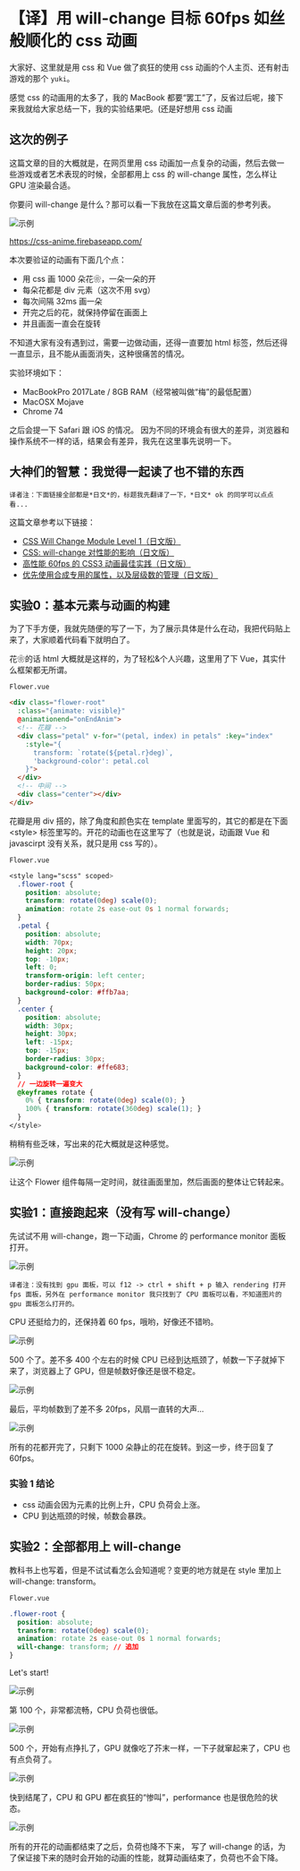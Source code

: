# 【译】用 will-change 目标 60fps 如丝般顺化的 css 动画

大家好、这里就是用 css 和 Vue 做了疯狂的使用 css 动画的个人主页、还有射击游戏的那个 `yuki`。

感觉 css 的动画用的太多了，我的 MacBook 都要“罢工”了，反省过后呢，接下来我就给大家总结一下，我的实验结果吧。(还是好想用 css 动画

## 这次的例子

这篇文章的目的大概就是，在网页里用 css 动画加一点复杂的动画，然后去做一些游戏或者艺术表现的时候，全部都用上 css 的 will-change 属性，怎么样让 GPU 渲染最合适。

你要问 will-change 是什么？那可以看一下我放在这篇文章后面的参考列表。

![示例][1]

https://css-anime.firebaseapp.com/

本次要验证的动画有下面几个点：

  - 用 css 画 1000 朵花❀，一朵一朵的开
  - 每朵花都是 div 元素（这次不用 svg）
  - 每次间隔 32ms 画一朵
  - 开完之后的花，就保持停留在画面上
  - 并且画面一直会在旋转

不知道大家有没有遇到过，需要一边做动画，还得一直要加 html 标签，然后还得一直显示，且不能从画面消失，这种很痛苦的情况。

实验环境如下：

  - MacBookPro 2017Late / 8GB RAM（经常被叫做“梅”的最低配置）
  - MacOSX Mojave
  - Chrome 74

之后会提一下 Safari 跟 iOS 的情况。
因为不同的环境会有很大的差异，浏览器和操作系统不一样的话，结果会有差异，我先在这里事先说明一下。

## 大神们的智慧：我觉得一起读了也不错的东西

```!
译者注：下面链接全部都是*日文*的，标题我先翻译了一下，*日文* ok 的同学可以点点看...
```

这篇文章参考以下链接：

  - [CSS Will Change Module Level 1（日文版）][2]
  - [CSS: will-change 对性能的影响（日文版）][3]
  - [高性能 60fps 的 CSS3 动画最佳实践（日文版）][4]
  - [优先使用合成专用的属性，以及层级数的管理（日文版）][5]

## 实验0：基本元素与动画的构建

为了下手方便，我就先随便的写了一下，为了展示具体是什么在动，我把代码贴上来了，大家顺着代码看下就明白了。

花❀的话 html 大概就是这样的，为了轻松&个人兴趣，这里用了下 Vue，其实什么框架都无所谓。

`Flower.vue`
``` html
<div class="flower-root" 
  :class="{animate: visible}"
  @animationend="onEndAnim">
  <!-- 花瓣 -->
  <div class="petal" v-for="(petal, index) in petals" :key="index"
    :style="{
      transform: `rotate(${petal.r}deg)`,
      'background-color': petal.col
    }">
  </div>
  <!-- 中间 -->
  <div class="center"></div>
</div>
```

花瓣是用 div 搭的，除了角度和颜色实在 template 里面写的，其它的都是在下面 \<style\> 标签里写的。开花的动画也在这里写了（也就是说，动画跟 Vue 和 javascirpt 没有关系，就只是用 css 写的）。

`Flower.vue`
``` css
<style lang="scss" scoped>
  .flower-root {
    position: absolute;
    transform: rotate(0deg) scale(0);
    animation: rotate 2s ease-out 0s 1 normal forwards;
  }
  .petal {
    position: absolute;
    width: 70px;
    height: 20px;
    top: -10px;
    left: 0;
    transform-origin: left center;
    border-radius: 50px;
    background-color: #ffb7aa;
  }
  .center {
    position: absolute;
    width: 30px;
    height: 30px;
    left: -15px;
    top: -15px;
    border-radius: 30px;
    background-color: #ffe683;
  }
  // 一边旋转一遍变大
  @keyframes rotate {
    0% { transform: rotate(0deg) scale(0); }
    100% { transform: rotate(360deg) scale(1); }
  }
</style>
```

稍稍有些乏味，写出来的花大概就是这种感觉。

![示例][6]

让这个 Flower 组件每隔一定时间，就往画面里加，然后画面的整体让它转起来。

## 实验1：直接跑起来（没有写 will-change）

先试试不用 will-change，跑一下动画，Chrome 的 performance monitor 面板打开。

![示例][7]

```!
译者注：没有找到 gpu 面板，可以 f12 -> ctrl + shift + p 输入 rendering 打开 fps 面板，另外在 performance monitor 我只找到了 CPU 面板可以看，不知道图片的 gpu 面板怎么打开的。
```

CPU 还挺给力的，还保持着 60 fps，哦哟，好像还不错哟。

![示例][8]

500 个了。差不多 400 个左右的时候 CPU 已经到达瓶颈了，帧数一下子就掉下来了，浏览器上了 GPU，但是帧数好像还是很不稳定。

![示例][9]

最后，平均帧数到了差不多 20fps，风扇一直转的大声...

![示例][10]

所有的花都开完了，只剩下 1000 朵静止的花在旋转。到这一步，终于回复了 60fps。

### 实验 1 结论

  - css 动画会因为元素的比例上升，CPU 负荷会上涨。
  - CPU 到达瓶颈的时候，帧数会暴跌。


## 实验2：全部都用上 will-change

教科书上也写着，但是不试试看怎么会知道呢？变更的地方就是在 style 里加上 will-change: transform。

`Flower.vue`

``` css
.flower-root {
  position: absolute;
  transform: rotate(0deg) scale(0);
  animation: rotate 2s ease-out 0s 1 normal forwards;
  will-change: transform; // 追加
}
```

Let's start!

![示例][11]

第 100 个，非常都流畅，CPU 负荷也很低。

![示例][12]

500 个，开始有点挣扎了，GPU 就像吃了芥末一样，一下子就窜起来了，CPU 也有点负荷了。

![示例][13]

快到结尾了，CPU 和 GPU 都在疯狂的“惨叫”，performance 也是很危险的状态。

![示例][14]

所有的开花的动画都结束了之后，负荷也降不下来， 写了 will-change 的话，为了保证接下来的随时会开始的动画的性能，就算动画结束了，负荷也不会下降。







[1]:https://camo.qiitausercontent.com/cef8ef71d280c5804e358d95ea28a579d82db654/68747470733a2f2f71696974612d696d6167652d73746f72652e73332e61702d6e6f727468656173742d312e616d617a6f6e6177732e636f6d2f302f3234353734302f36306631643030312d656234362d623830612d376334652d3130316263343231663734392e676966
[2]:https://triple-underscore.github.io/css-will-change-ja.html
[3]:https://qiita.com/damele0n/items/71352757d0e6fdf5b184
[4]:https://www.webprofessional.jp/achieve-60-fps-mobile-animations-with-css3/
[5]:https://developers.google.com/web/fundamentals/performance/rendering/stick-to-compositor-only-properties-and-manage-layer-count?hl=ja
[6]:https://camo.qiitausercontent.com/f1b6d6aa347429a5c3c4542828a2a6f820c1cde2/68747470733a2f2f71696974612d696d6167652d73746f72652e73332e61702d6e6f727468656173742d312e616d617a6f6e6177732e636f6d2f302f3234353734302f64393832366363392d663437662d366238632d303965322d6665333430346635653038612e706e67
[7]:https://camo.qiitausercontent.com/e501af366a3f9503b7b97ae76a5c83e31bcd58cd/68747470733a2f2f71696974612d696d6167652d73746f72652e73332e61702d6e6f727468656173742d312e616d617a6f6e6177732e636f6d2f302f3234353734302f64303263323537652d663037362d386230352d653965622d3638303232636136643534322e6a706567
[8]:https://camo.qiitausercontent.com/b32c631076f8b7c2974437cadc48ac669fc7e1f2/68747470733a2f2f71696974612d696d6167652d73746f72652e73332e61702d6e6f727468656173742d312e616d617a6f6e6177732e636f6d2f302f3234353734302f32653364346330352d326338642d306638622d623334322d3263666665313164306233612e6a706567
[9]:https://camo.qiitausercontent.com/977fa25b2ae1ca9e83433471b8fdf657e6eac235/68747470733a2f2f71696974612d696d6167652d73746f72652e73332e61702d6e6f727468656173742d312e616d617a6f6e6177732e636f6d2f302f3234353734302f32313630323266612d363931662d343861382d316133642d3732343931633832323931652e6a706567
[10]:https://camo.qiitausercontent.com/4b9c4a60090770e6b7cd4e8ac20d9ba8a5c0a435/68747470733a2f2f71696974612d696d6167652d73746f72652e73332e61702d6e6f727468656173742d312e616d617a6f6e6177732e636f6d2f302f3234353734302f31316264386536662d393436652d306266312d333562352d6366643335313563656465372e6a706567
[11]:https://camo.qiitausercontent.com/6facbf2b79b65af306389acc8fdbb247cb10d758/68747470733a2f2f71696974612d696d6167652d73746f72652e73332e61702d6e6f727468656173742d312e616d617a6f6e6177732e636f6d2f302f3234353734302f61326332393962332d366331302d333761642d396637622d3534353737346135643365312e6a706567
[12]:https://camo.qiitausercontent.com/3c4445f1b4c38d392d9de1ddb95bea3c49f0d31e/68747470733a2f2f71696974612d696d6167652d73746f72652e73332e61702d6e6f727468656173742d312e616d617a6f6e6177732e636f6d2f302f3234353734302f33666430396430372d393433652d366534662d396432382d3162663266393936316436642e6a706567
[13]:https://camo.qiitausercontent.com/a8ac8d99800ee17b8ad252f0e7c887e3a0d45140/68747470733a2f2f71696974612d696d6167652d73746f72652e73332e61702d6e6f727468656173742d312e616d617a6f6e6177732e636f6d2f302f3234353734302f37666663633038392d656262302d666665322d393061622d3434363666666363326464662e6a706567
[14]:https://camo.qiitausercontent.com/b77e71e8a23778f1cfb31c4634733a1cbd62282a/68747470733a2f2f71696974612d696d6167652d73746f72652e73332e61702d6e6f727468656173742d312e616d617a6f6e6177732e636f6d2f302f3234353734302f66316536313230622d613761622d633865332d366164342d6637613365326439656430382e6a706567